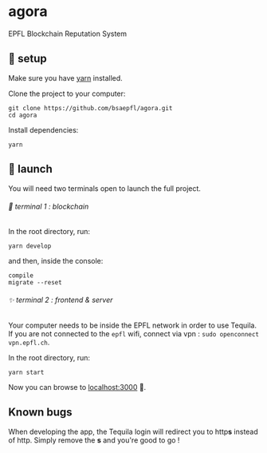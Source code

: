 # agora
EPFL Blockchain Reputation System

## :wrench: setup

Make sure you have [yarn](https://yarnpkg.com/) installed.

Clone the project to your computer:
```
git clone https://github.com/bsaepfl/agora.git
cd agora
```

Install dependencies:
```
yarn
```

## :rocket: launch

You will need two terminals open to launch the full project.

###### :gem: terminal 1 : blockchain

In the root directory, run:
```
yarn develop
```
and then, inside the console:
```
compile
migrate --reset
```

###### :sparkles: terminal 2 : frontend & server

Your computer needs to be inside the EPFL network in order to use Tequila. If you are not connected to the `epfl` wifi, connect via vpn : `sudo openconnect vpn.epfl.ch`.

In the root directory, run:
```
yarn start
```
Now you can browse to [localhost:3000](http://localhost:3000) :tada:.

## Known bugs

When developing the app, the Tequila login will redirect you to http**s** instead of http. Simply remove the **s** and you're good to go !
